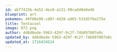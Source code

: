 ```yaml
---
id: abf7415b-4e52-4ec0-a131-99cadd0e0e46
blueprint: art
pokemon: 49f08e99-cd07-4d28-ad65-533d5f6e275e
title: Tentacool
image: 072.png
author: 4d8d6ede-5963-429f-9c2f-74b897007e0c
updated_by: 4d8d6ede-5963-429f-9c2f-74b897007e0c
updated_at: 1716434524
---
```

